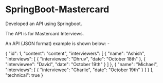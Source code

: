 # SpringBoot-Mastercard

Developed an API using Springboot.

The API is for Mastercard Interviews.

An API (JSON format) example is shown below: -

{
"id": 1,
"content": "content",
"interviewers": [
{
"name": "Ashish",
"interviews": [
{
"interviewee": "Dhruv",
"date": "October 18th"
},
{
"interviewee": "David",
"date": "October 19th"
}
]
},
{
"name": "Michael",
"interviews": [
{
"interviewee": "Charlie",
"date": "October 19th"
}
]
}
],
"technical": true
}
